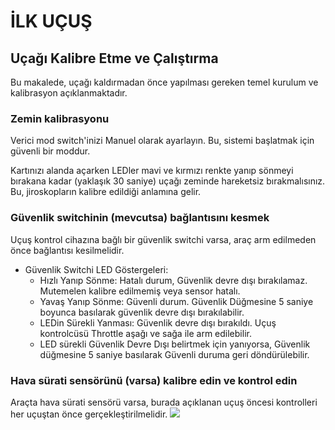 # İLK UÇUŞ

## Uçağı Kalibre Etme ve Çalıştırma
Bu makalede, uçağı kaldırmadan önce yapılması gereken temel kurulum ve kalibrasyon açıklanmaktadır.

### Zemin kalibrasyonu
Verici mod switch'inizi Manuel olarak ayarlayın. Bu, sistemi başlatmak için güvenli bir moddur.

Kartınızı alanda açarken LEDler mavi ve kırmızı renkte yanıp sönmeyi bırakana kadar (yaklaşık 30 saniye) uçağı zeminde hareketsiz bırakmalısınız. Bu, jiroskopların kalibre edildiği anlamına gelir.

### Güvenlik switchinin (mevcutsa) bağlantısını kesmek
Uçuş kontrol cihazına bağlı bir güvenlik switchi varsa, araç arm edilmeden önce bağlantısı kesilmelidir. 

* Güvenlik Switchi LED Göstergeleri:
  * Hızlı Yanıp Sönme: Hatalı durum, Güvenlik devre dışı bırakılamaz. Mutemelen kalibre edilmemiş veya sensor hatalı.
  * Yavaş Yanıp Sönme: Güvenli durum. Güvenlik Düğmesine 5 saniye boyunca basılarak güvenlik devre dışı bırakılabilir.
  * LEDin Sürekli Yanması: Güvenlik devre dışı bırakıldı. Uçuş kontrolcüsü Throttle aşağı ve sağa ile arm edilebilir.
  * LED sürekli Güvenlik Devre Dışı belirtmek için yanıyorsa, Güvenlik düğmesine 5 saniye basılarak Güvenli duruma geri döndürülebilir.
  
### Hava sürati sensörünü (varsa) kalibre edin ve kontrol edin
Araçta hava sürati sensörü varsa, burada açıklanan uçuş öncesi kontrolleri her uçuştan önce gerçekleştirilmelidir.
![](http://ardupilot.org/plane/_images/preflight.jpg)

###
###
###
###
###
